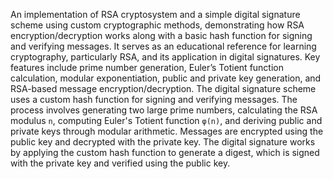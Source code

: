 An implementation of RSA cryptosystem and a simple digital signature scheme using custom cryptographic methods, demonstrating how RSA encryption/decryption works along with a basic hash function for signing and verifying messages. It serves as an educational reference for learning cryptography, particularly RSA, and its application in digital signatures. Key features include prime number generation, Euler’s Totient function calculation, modular exponentiation, public and private key generation, and RSA-based message encryption/decryption. The digital signature scheme uses a custom hash function for signing and verifying messages. The process involves generating two large prime numbers, calculating the RSA modulus `n`, computing Euler's Totient function `φ(n)`, and deriving public and private keys through modular arithmetic. Messages are encrypted using the public key and decrypted with the private key. The digital signature works by applying the custom hash function to generate a digest, which is signed with the private key and verified using the public key.
